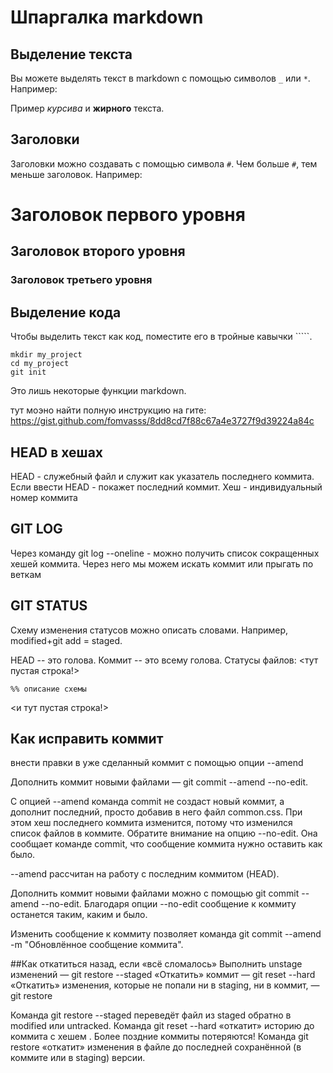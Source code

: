 # Шпаргалка markdown

## Выделение текста

Вы можете выделять текст в markdown с помощью символов `_` или `*`. Например:

Пример _курсива_ и **жирного** текста.

## Заголовки

Заголовки можно создавать с помощью символа `#`. Чем больше `#`, тем меньше заголовок. Например:

# Заголовок первого уровня
## Заголовок второго уровня
### Заголовок третьего уровня

## Выделение кода

Чтобы выделить текст как код, поместите его в тройные кавычки `````. 

```
mkdir my_project
cd my_project
git init
```
Это лишь некоторые функции markdown. 


тут моэно найти полную инструкцию на гите:
https://gist.github.com/fomvasss/8dd8cd7f88c67a4e3727f9d39224a84c



## HEAD в хешах
HEAD - служебный файл и служит как указатель последнего коммита. 
Если ввести HEAD - покажет последний коммит.
Хеш - индивидуальный номер коммита


## GIT LOG
Через команду git log --oneline  - можно получить список сокращенных хешей коммита.
Через него мы можем искать коммит или прыгать по веткам


## GIT STATUS
Схему изменения статусов можно описать словами. Например, modified+git add = staged.

HEAD -- это голова.
Коммит -- это всему голова.
Статусы файлов:
<тут пустая строка!>

```mermaid
%% описание схемы
```
<и тут пустая строка!>


## Как исправить коммит
внести правки в уже сделанный коммит с помощью опции --amend

Дополнить коммит новыми файлами — git commit --amend --no-edit.

С опцией --amend команда commit не создаст новый коммит, а дополнит последний, просто добавив в него файл common.css. При этом хеш последнего коммита изменится, потому что изменился список файлов в коммите.
Обратите внимание на опцию --no-edit. Она сообщает команде commit, что сообщение коммита нужно оставить как было.

--amend рассчитан на работу с последним коммитом (HEAD).

Дополнить коммит новыми файлами можно с помощью git commit --amend --no-edit. Благодаря опции --no-edit сообщение к коммиту останется таким, каким и было.

Изменить сообщение к коммиту позволяет команда git commit --amend -m "Обновлённое сообщение коммита".


##Как откатиться назад, если «всё сломалось»
Выполнить unstage изменений — git restore --staged <file>
«Откатить» коммит — git reset --hard <commit hash>
«Откатить» изменения, которые не попали ни в staging, ни в коммит, — git restore <file>




Команда git restore --staged <file> переведёт файл из staged обратно в modified или untracked.
Команда git reset --hard <commit hash> «откатит» историю до коммита с хешем <hash>. Более поздние коммиты потеряются!
Команда git restore <file> «откатит» изменения в файле до последней сохранённой (в коммите или в staging) версии.